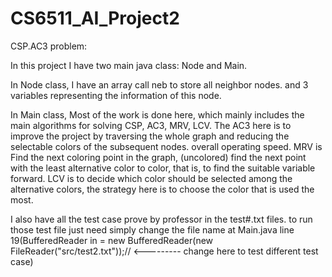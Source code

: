 # CS6511_AI_Project2
CSP.AC3 problem:

In this project I have two main java class: Node and Main.

In Node class, I have an array call neb to store all neighbor nodes. and 3 variables representing the information of this node.

In Main class, Most of the work is done here, which mainly includes the main algorithms for solving CSP, AC3, MRV, LCV. The AC3 here is to improve the project by traversing the whole graph and reducing the selectable colors of the subsequent nodes. overall operating speed. MRV is Find the next coloring point in the graph, (uncolored) find the next point with the least alternative color to color, that is, to find the suitable variable forward. LCV is to decide which color should be selected among the alternative colors, the strategy here is to choose the color that is used the most.

I also have all the test case prove by professor in the test#.txt files. to run those test file just need simply change the file name at Main.java line 19(BufferedReader in = new BufferedReader(new FileReader("src/test2.txt"));//  <--------- change here to test different test case)
